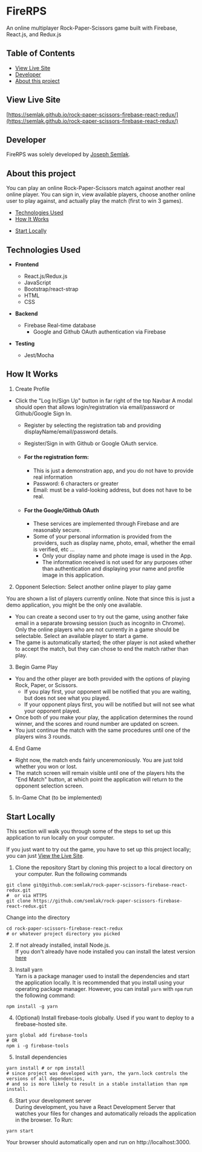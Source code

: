 # FireRPS
An online multiplayer Rock-Paper-Scissors game built with Firebase, React.js, and Redux.js
## Table of Contents
* [View Live Site](#view-live-site)
* [Developer](#developer)
* [About this project](#about-this-project)

## View Live Site
[https://semlak.github.io/rock-paper-scissors-firebase-react-redux/](https://semlak.github.io/rock-paper-scissors-firebase-react-redux/)
<!-- ![ScreenShot](readme_img/Landing.png) -->

## Developer
FireRPS was solely developed by [Joseph Semlak](https://github.com/semlak).

## About this project
You can play an online Rock-Paper-Scissors match against another real online player. You can sign in, view available players, choose another online user to play against, and actually play the match (first to win 3 games).

* [Technologies Used](#technologies-used)
* [How It Works](#how-it-works)
<!-- * [Structure of Project](#structure) -->
* [Start Locally](#start-locally)

## Technologies Used
* **Frontend**
    * React.js/Redux.js
    * JavaScript
    * Bootstrap/react-strap 
    * HTML
    * CSS

* **Backend**
    * Firebase Real-time database
        * Google and Github OAuth authentication via Firebase
* **Testing**
    * Jest/Mocha
        
## How It Works
<!-- ![ScreenShot](readme_img/Landing.png) -->
1. Create Profile
  * Click the "Log In/Sign Up" button in far right of the top Navbar  A modal should open that allows login/registration via email/password or Github/Google Sign In.
    * Register by selecting the registration tab and providing displayName/email/password details.
    * Register/Sign in with Github or Google OAuth service.

    * #### For the registration form:
      * This is just a demonstration app, and you do not have to provide real information
      * Password: 6 characters or greater
      * Email: must be a valid-looking address, but does not have to be real.
    * #### For the Google/Github OAuth
      * These services are implemented through Firebase and are reasonably secure.
      * Some of your personal information is provided from the providers, such as display name, photo, email, whether the email is verified, etc ...
        * Only your display name and phote image is used in the App.
        * The information received is not used for any purposes other than authentication and displaying your name and profile image in this application.

<!-- ![ScreenShot](readme_img/Login.png) -->
<!-- Create a user profile with details of your home location and internship locations such as city, country and currency code.  -->

2. Opponent Selection: Select another online player to play game
<!-- ![ScreenShot](readme_img/Journal.png) -->
 You are shown a list of players currently online. Note that since this is just a demo application, you might be the only one available.
  * You can create a second user to try out the game, using another fake email in a separate browsing session (such as incognito in Chrome).
 Only the online players who are not currently in a game should be selectable. Select an available player to start a game.
  * The game is automatically started; the other player is not asked whether to accept the match, but they can chose to end the match rather than play.

3. Begin Game Play
  * You and the other player are both provided with the options of playing Rock, Paper, or Scissors.
    * If you play first, your opponent will be notified that you are waiting, but does not see what you played.
    * If your opponent plays first, you will be notified but will not see what your opponent played.
  * Once both of you make your play, the application determines the round winner, and the scores and round number are updated on screen.
  * You just continue the match with the same procedures until one of the players wins 3 rounds.

4. End Game
  * Right now, the match ends fairly unceremoniously. You are just told whether you won or lost.
  * The match screen will remain visible until one of the players hits the "End Match" button, at which point the application will return to the opponent selection screen.

5. In-Game Chat (to be implemented)

<!-- ## Structure of Project                                                                                                                                                                                                                  -->
<!-- After you clone the repository, navigate to the root directory (project-three). The project directory structure is set up as follows:                                                                                                      -->

<!-- * Server.js: This file:                                                                                                                                                                                                                  -->
<!--     * Defines and requires the dependencies, including axios, express, body-parser, morgan logger, mongoose, passport                                                                                                                    -->
<!--     * Sets up the Express server                                                                                                                                                                                                         -->
<!--     * Sets up the Express server to handle data parsing use body-parser                                                                                                                                                                  -->
<!--     * Sets up the logger                                                                                                                                                                                                                 -->
<!--     * Sets up passport                                                                                                                                                                                                                   -->
<!--     * Points the server to the API routes                                                                                                                                                                                                -->
<!--     * Defines the port the server is listening on                                                                                                                                                                                        -->
<!--     * Starts the server                                                                                                                                                                                                                  -->
<!--     * Allows the app to serve static content from the public directory                                                                                                                                                                    -->

<!-- * models: Contains chapter.js, expense.js, index.js, needs.js and user.js files which contain the information for the application to set up the database                                                                                 -->

<!-- * controllers: Contains chaptersController.js, countryConroller.js, expenseController.js, needsController.js and usersController.js which contain the information fo the various pages for the application to interact with the database -->

<!-- * routes: Contains API folder and index.js file                                                                                                                                                                                          -->
<!--     * API folder contains chapters.js, country.js, expense.js, index.js, needs.js and user.js files that sets up routers for each page                                                                                                   -->
<!--     * index.js file compiles all the routes for the app to use                                                                                                                                                                           -->

<!-- * scripts: Contains the build.js, seedDB.js and start-client.js generated by create-react-app                                                                                                                                            -->

<!-- * client: Contains public and src folders                                                                                                                                                                                               -->
<!--     * public: Contains generated documents from create-react-app                                                                                                                                                                         -->
<!--     * src: Contains components file, pages file, utils file, App.js, index.js, index.css, country_codes.json, currencycodes.json, city-list.json                                                                                         -->
<!--         * Components : Contains folders for each React component including, Forms, Sidebar, Login, TopNav and Users                                                                                                                      -->
<!--         * Pages: Contains folders with files for each page of the application including Journal, Expenses, Location, Requirements and NoMatch                                                                                            -->
<!--         * Utils: Contains API.js, util.js                                                                                                                                                                                                -->
<!--             * API.js: Contains API calls the database for each page, API calls for images and NYTimes search                                                                                                                             -->
<!--             * util.js: Contains API calls for OpenWeather API                                                                                                                                                                            -->
<!--             * App.js: This is where the application components are imported and rendered                                                                                                                                                 -->
<!--             * index.js: This is where the App.js file is imported; making this the highest-level file in the react app                                                                                                                   -->
<!--             * index.css: external stylesheet                                                                                                                                                                                             -->
<!--             * currencycodes.json: Contains currency codes in json format for expenses page                                                                                                                                               -->
<!--             * 3166-1-alpha2.json and country_codes.json: Contain country codes for user registration and use throughout the app                                                                                                          -->

<!-- * package.json: Contains a list the project dependencies and contains scripts to start the server, create builds and seed the database                                                                                                   -->

<!-- * nodemon.json: Contains language that tells the server to ignore the client folder when starting                                                                                                                                        -->

<!-- * eslintrc.json: Contains rules for running and using eslint                                                                                                                                                                             -->

<!-- * yarn.lock: Contains the dependency tree for this project.                                                                                                                                                                              -->

<!-- * .gitignore: Contains the files to be ignored by GitHub when committing                                                                                                                                                                  -->

## Start Locally
This section will walk you through some of the steps to set up this application to run locally on your computer.

If you just want to try out the game, you have to set up this project locally; you can just [View the Live Site](#view-live-site).

 
1. Clone the repository
Start by cloning this project to a local directory on your computer. Run the following commands
```
git clone git@github.com:semlak/rock-paper-scissors-firebase-react-redux.git
#  or via HTTPS
git clone https://github.com/semlak/rock-paper-scissors-firebase-react-redux.git
```
Change into the directory
```
cd rock-paper-scissors-firebase-react-redux
# or whatever project directory you picked
```

        
2. If not already installed, install Node.js.  
If you don't already have node installed you can install the latest version [here](https://nodejs.org/en/)


3. Install yarn  
Yarn is a package manager used to install the dependencies and start the application locally. 
It is recommended that you install using your operating package manager. However, you can install `yarn` with `npm` run the following command:
```
npm install -g yarn
```

4. (Optional) Install firebase-tools globally. Used if you want to deploy to a firebase-hosted site.
```
yarn global add firebase-tools
# OR
npm i -g firebase-tools
```
 
5. Install dependencies
```
yarn install # or npm install
# since project was developed with yarn, the yarn.lock controls the versions of all dependencies,
# and so is more likely to result in a stable installation than npm install.
```


6. Start your development server  
During development, you have a React Development Server that watches your files for changes and automatically reloads the application in the browser.
To Run:
```
yarn start
```
Your browser should automatically open and run on http://localhost:3000.
